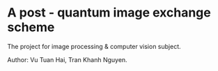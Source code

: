 # A post - quantum image exchange scheme

The project for image processing & computer vision subject.

Author: Vu Tuan Hai, Tran Khanh Nguyen.
